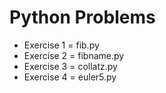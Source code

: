 # Python Problems

* Exercise 1 = fib.py
* Exercise 2 = fibname.py
* Exercise 3 = collatz.py
* Exercise 4 = euler5.py
